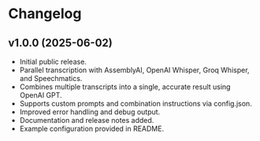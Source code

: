 # Changelog

## v1.0.0 (2025-06-02)
- Initial public release.
- Parallel transcription with AssemblyAI, OpenAI Whisper, Groq Whisper, and Speechmatics.
- Combines multiple transcripts into a single, accurate result using OpenAI GPT.
- Supports custom prompts and combination instructions via config.json.
- Improved error handling and debug output.
- Documentation and release notes added.
- Example configuration provided in README.
